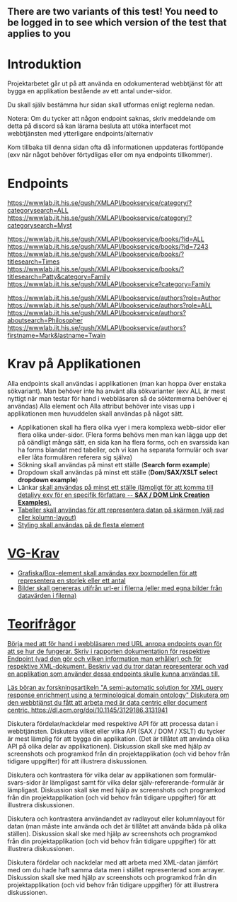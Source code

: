 ## There are two variants of this test! You need to be logged in to see which version of the test that applies to you

# Introduktion

Projektarbetet går ut på att använda en odokumenterad webbtjänst för att bygga en applikation bestående av ett antal under-sidor.

Du skall själv bestämma hur sidan skall utformas enligt reglerna nedan.

Notera: Om du tycker att någon endpoint saknas, skriv meddelande om detta på discord så kan lärarna besluta att utöka interfacet mot webbtjänsten med ytterligare endpoints/alternativ

Kom tillbaka till denna sidan ofta då informationen uppdateras fortlöpande (exv när något behöver förtydligas eller om nya endpoints tillkommer).

# Endpoints

https://wwwlab.iit.his.se/gush/XMLAPI/bookservice/category/?categorysearch=ALL
https://wwwlab.iit.his.se/gush/XMLAPI/bookservice/category/?categorysearch=Myst

https://wwwlab.iit.his.se/gush/XMLAPI/bookservice/books/?id=ALL
https://wwwlab.iit.his.se/gush/XMLAPI/bookservice/books/?id=7243
https://wwwlab.iit.his.se/gush/XMLAPI/bookservice/books/?titlesearch=Times
https://wwwlab.iit.his.se/gush/XMLAPI/bookservice/books/?titlesearch=Patty&category=Family
https://wwwlab.iit.his.se/gush/XMLAPI/bookservice?category=Family

https://wwwlab.iit.his.se/gush/XMLAPI/bookservice/authors?role=Author
https://wwwlab.iit.his.se/gush/XMLAPI/bookservice/authors?role=ALL
https://wwwlab.iit.his.se/gush/XMLAPI/bookservice/authors?aboutsearch=Philosopher
https://wwwlab.iit.his.se/gush/XMLAPI/bookservice/authors?firstname=Mark&lastname=Twain

# Krav på Applikationen

Alla endpoints skall användas i applikationen (man kan hoppa över enstaka sökvariant). 
Man behöver inte ha använt alla sökvarianter (exv ALL är mest nyttigt när man testar för hand i webbläsaren så de söktermerna behöver ej användas)
Alla element och Alla attribut behöver inte visas upp i applikationen men huvuddelen skall användas på något sätt.

* Applikationen skall ha flera olika vyer i mera komplexa webb-sidor eller flera olika under-sidor. (Flera forms behövs men man kan lägga upp det på oändligt många sätt, en sida kan ha flera forms, och en svarssida kan ha forms blandat med tabeller, och vi kan ha separata formulär och svar eller låta formulären referera sig själva)
* Sökning skall användas på minst ett ställe (**Search form example**)
* Dropdown skall användas på minst ett ställe (**Dom/SAX/XSLT select dropdown example**)
* Länkar <a href='test.php?id=7243'> skall användas på minst ett ställe (lämpligt för att komma till detaljvy exv för en specifik författare -- **SAX / DOM Link Creation Examples**).
* Tabeller skall användas för att representera datan på skärmen (välj rad eller kolumn-layout)
* Styling skall användas på de flesta element
	
# VG-Krav

* Grafiska/Box-element skall användas exv boxmodellen för att representera en storlek eller ett antal
* Bilder skall genereras utifrån url-er i filerna (eller med egna bilder från datavärden i filerna)

# Teorifrågor

Börja med att för hand i webbläsaren med URL anropa endpoints ovan för att se hur de fungerar. Skriv i rapporten dokumentation för respektive Endpoint (vad den gör och vilken information man erhåller) och för respektive XML-dokument. Beskriv vad du tror datan representerar och vad en applikation som använder dessa endpoints skulle kunna användas till.

Läs böran av forskningsartikeln "A semi-automatic solution for XML query response enrichment using a terminological domain ontology"
Diskutera om den webbtjänst du fått att arbeta med är data centric eller document centric.
https://dl.acm.org/doi/10.1145/3129186.3131941

Diskutera fördelar/nackdelar med respektive API för att processa datan i webbtjänsten. Diskutera vilket eller vilka API (SAX / DOM / XSLT) du tycker är mest lämplig för att bygga din applikation. 
(Det är tillåtet att använda olika API på olika delar av applikationen). Diskussion skall ske med hjälp av screenshots och programkod från din projektapplikation (och vid behov från tidigare uppgifter) för att illustrera diskussionen.

Diskutera och kontrastera för vilka delar av applikationen som formulär-svars-sidor är lämpligast samt för vilka delar själv-refererande-formulär är lämpligast. Diskussion skall ske med hjälp av screenshots och programkod från din projektapplikation (och vid behov från tidigare uppgifter) för att illustrera diskussionen.

Diskutera och kontrastera användandet av radlayout eller kolumnlayout för datan (man måste inte använda och det är tillåtet att använda båda på olika ställen). Diskussion skall ske med hjälp av screenshots och programkod från din projektapplikation (och vid behov från tidigare uppgifter) för att illustrera diskussionen.

Diskutera fördelar och nackdelar med att arbeta med XML-datan jämfört med om du hade haft samma data men i stället representerad som arrayer. Diskussion skall ske med hjälp av screenshots och programkod från din projektapplikation (och vid behov från tidigare uppgifter) för att illustrera diskussionen.

